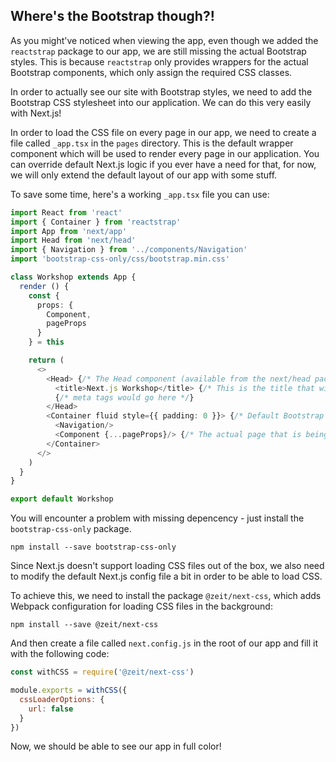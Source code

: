 ## Where's the Bootstrap though?!

As you might've noticed when viewing the app, even though we added the `reactstrap` package
to our app, we are still missing the actual Bootstrap styles. This is because `reactstrap`
only provides wrappers for the actual Bootstrap components, which only assign the required
CSS classes. 

In order to actually see our site with Bootstrap styles, we need to add the Bootstrap CSS
stylesheet into our application. We can do this very easily with Next.js!

In order to load the CSS file on every page in our app, we need to create a file
called `_app.tsx` in the `pages` directory. This is the default wrapper component which
will be used to render every page in our application. You can override default Next.js logic
if you ever have a need for that, for now, we will only extend the default layout of our app with some stuff.

To save some time, here's a working `_app.tsx` file you can use: 

```typescript jsx
import React from 'react'
import { Container } from 'reactstrap'
import App from 'next/app'
import Head from 'next/head'
import { Navigation } from '../components/Navigation'
import 'bootstrap-css-only/css/bootstrap.min.css'

class Workshop extends App {
  render () {
    const {
      props: {
        Component,
        pageProps
      }
    } = this

    return (
      <>
        <Head> {/* The Head component (available from the next/head package) handles changing the head element on every page - you can use this in any page file*/}
          <title>Next.js Workshop</title> {/* This is the title that will be used for every page */}
          {/* meta tags would go here */}
        </Head>
        <Container fluid style={{ padding: 0 }}> {/* Default Bootstrap wrapper to make our app look good */}
          <Navigation/>
          <Component {...pageProps}/> {/* The actual page that is being rendered, along with any props it should receive */}
        </Container>
      </>
    )
  }
}

export default Workshop
```

You will encounter a problem with missing depencency - just install the `bootstrap-css-only` package.

```
npm install --save bootstrap-css-only
```

Since Next.js doesn't support loading CSS files out of the box, 
we also need to modify the default Next.js config file a bit in order to be able to load CSS.

To achieve this, we need to install the package `@zeit/next-css`, 
which adds Webpack configuration for loading CSS files in the background: 

`npm install --save @zeit/next-css`

And then create a file called `next.config.js` in the root of our app and fill it with the following code:

```javascript
const withCSS = require('@zeit/next-css')

module.exports = withCSS({
  cssLoaderOptions: {
    url: false
  }
})
```

Now, we should be able to see our app in full color!
